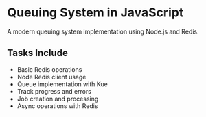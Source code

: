 # Queuing System in JavaScript

A modern queuing system implementation using Node.js and Redis.

## Tasks Include

* Basic Redis operations
* Node Redis client usage
* Queue implementation with Kue
* Track progress and errors
* Job creation and processing
* Async operations with Redis
